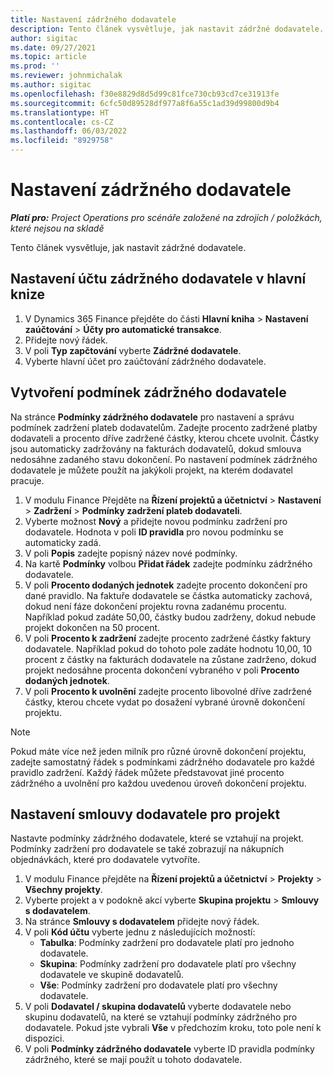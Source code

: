 ```yaml
---
title: Nastavení zádržného dodavatele
description: Tento článek vysvětluje, jak nastavit zádržné dodavatele.
author: sigitac
ms.date: 09/27/2021
ms.topic: article
ms.prod: ''
ms.reviewer: johnmichalak
ms.author: sigitac
ms.openlocfilehash: f30e8829d8d5d99c81fce730cb93cd7ce31913fe
ms.sourcegitcommit: 6cfc50d89528df977a8f6a55c1ad39d99800d9b4
ms.translationtype: HT
ms.contentlocale: cs-CZ
ms.lasthandoff: 06/03/2022
ms.locfileid: "8929758"
---
```

# <a name="set-up-vendor-retention"></a>Nastavení zádržného dodavatele

_**Platí pro:** Project Operations pro scénáře založené na zdrojích / položkách, které nejsou na skladě_

Tento článek vysvětluje, jak nastavit zádržné dodavatele.

## <a name="set-up-a-vendor-retention-account-in-general-ledger"></a>Nastavení účtu zádržného dodavatele v hlavní knize

1. V Dynamics 365 Finance přejděte do části **Hlavní kniha** > **Nastavení zaúčtování** > **Účty pro automatické transakce**.
2. Přidejte nový řádek.
3. V poli **Typ zapčtování** vyberte **Zádržné dodavatele**.
4. Vyberte hlavní účet pro zaúčtování zádržného dodavatele.

## <a name="create-vendor-retention-terms"></a>Vytvoření podmínek zádržného dodavatele

Na stránce **Podmínky zádržného dodavatele** pro nastavení a správu podmínek zadržení plateb dodavatelům. Zadejte procento zadržené platby dodavateli a procento dříve zadržené částky, kterou chcete uvolnit. Částky jsou automaticky zadržovány na fakturách dodavatelů, dokud smlouva nedosáhne zadaného stavu dokončení. Po nastavení podmínek zádržného dodavatele je můžete použít na jakýkoli projekt, na kterém dodavatel pracuje.

1. V modulu Finance Přejděte na **Řízení projektů a účetnictví** > **Nastavení** > **Zadržení** > **Podmínky zadržení plateb dodavateli**.
2. Vyberte možnost **Nový** a přidejte novou podmínku zadržení pro dodavatele. Hodnota v poli **ID pravidla** pro novou podmínku se automaticky zadá. 
3. V poli **Popis** zadejte popisný název nové podmínky.
4. Na kartě **Podmínky** volbou **Přidat řádek** zadejte podmínku zádržného dodavatele.
5. V poli **Procento dodaných jednotek** zadejte procento dokončení pro dané pravidlo. Na faktuře dodavatele se částka automaticky zachová, dokud není fáze dokončení projektu rovna zadanému procentu. Například pokud zadáte 50,00, částky budou zadrženy, dokud nebude projekt dokončen na 50 procent.
6. V poli **Procento k zadržení** zadejte procento zadržené částky faktury dodavatele. Například pokud do tohoto pole zadáte hodnotu 10,00, 10 procent z částky na fakturách dodavatele na zůstane zadrženo, dokud projekt nedosáhne procenta dokončení vybraného v poli **Procento dodaných jednotek**.
7. V poli **Procento k uvolnění** zadejte procento libovolné dříve zadržené částky, kterou chcete vydat po dosažení vybrané úrovně dokončení projektu.

> [!NOTE]
> Pokud máte více než jeden milník pro různé úrovně dokončení projektu, zadejte samostatný řádek s podmínkami zádržného dodavatele pro každé pravidlo zadržení. Každý řádek můžete představovat jiné procento zádržného a uvolnění pro každou uvedenou úroveň dokončení projektu.

## <a name="set-up-a-vendor-agreement-for-the-project"></a>Nastavení smlouvy dodavatele pro projekt

Nastavte podmínky zádržného dodavatele, které se vztahují na projekt. Podmínky zadržení pro dodavatele se také zobrazují na nákupních objednávkách, které pro dodavatele vytvoříte.

1. V modulu Finance přejděte na **Řízení projektů a účetnictví** > **Projekty** > **Všechny projekty**. 
2. Vyberte projekt a v podokně akcí vyberte **Skupina projektu** > **Smlouvy s dodavatelem**.
3. Na stránce **Smlouvy s dodavatelem** přidejte nový řádek.
4. V poli **Kód účtu** vyberte jednu z následujících možností:
   - **Tabulka**: Podmínky zadržení pro dodavatele platí pro jednoho dodavatele.
   - **Skupina**: Podmínky zadržení pro dodavatele platí pro všechny dodavatele ve skupině dodavatelů.
   - **Vše**: Podmínky zadržení pro dodavatele platí pro všechny dodavatele.
5. V poli **Dodavatel / skupina dodavatelů** vyberte dodavatele nebo skupinu dodavatelů, na které se vztahují podmínky zádržného pro dodavatele. Pokud jste vybrali **Vše** v předchozím kroku, toto pole není k dispozici.
6. V poli **Podmínky zádržného dodavatele** vyberte ID pravidla podmínky zádržného, které se mají použít u tohoto dodavatele.

